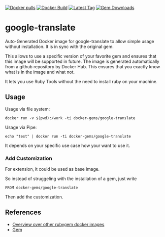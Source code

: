 [![Docker pulls](https://img.shields.io/docker/pulls/rubygem/google-translate.svg)](https://hub.docker.com/r/rubygem/google-translate/)
[![Docker Build](https://img.shields.io/docker/automated/rubygem/google-translate.svg)](https://hub.docker.com/r/rubygem/google-translate/)
[![Latest Tag](https://img.shields.io/github/tag/docker-rubygem/google-translate.svg)](https://hub.docker.com/r/rubygem/google-translate/)
[![Gem Downloads](https://img.shields.io/gem/dt/google-translate.svg)](https://rubygems.org/gems/google-translate/)
# google-translate

Auto-Generated Docker image for google-translate to allow simple usage without installation.
It is in sync with the original gem.

This allows to use a specific version of your favorite gem and ensures that this image will be supported in future.
The image is generated automatically from a github repository by Docker Hub.
This ensures that you exactly know what is in the image and what not.

It lets you use Ruby Tools without the need to install ruby on your machine.

## Usage

Usage via file system:

`docker run -v $(pwd):/work -ti docker-gems/google-translate`

Usage via Pipe:

`echo "test" | docker run -ti docker-gems/google-translate`

It depends on your specific use case how your want to use it.

### Add Customization

For extension, it could be used as base image.

So instead of struggeling with the installation of a gem, just write

`FROM docker-gems/google-translate`

Then add the customization.

## References

 - [Overview over other rubygem docker images](https://github.com/thinkbot/docker-rubygem)
 - [Gem](https://rubygems.org/gems/google-translate/)
